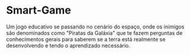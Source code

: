 # Smart-Game
Um jogo educativo se passando no cenário do espaço, onde os inimigos são denominados como "Piratas da Galáxia" que te fazem perguntas de conhecimentos gerais para saberem se a terra está realmente se desenvolvendo e tendo o aprendizado necessário.
